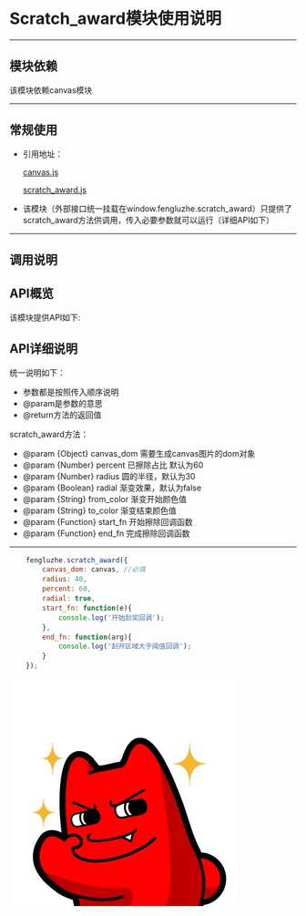 # Scratch_award模块使用说明

---

## 模块依赖

该模块依赖canvas模块

---

## 常规使用

- 引用地址：

   [canvas.js](../../base/canvas.js)

   [scratch_award.js](../../base/scratch_award.js)
- 该模块（外部接口统一挂载在window.fengluzhe.scratch_award）只提供了scratch_award方法供调用，传入必要参数就可以运行（详细API如下）

---

## 调用说明
## API概览
该模块提供API如下:
## API详细说明
统一说明如下：
- 参数都是按照传入顺序说明
- @param是参数的意思
- @return方法的返回值

scratch_award方法：

- @param {Object} canvas_dom 需要生成canvas图片的dom对象
- @param {Number} percent 已擦除占比 默认为60
- @param {Number} radius 圆的半径，默认为30
- @param {Boolean} radial 渐变效果，默认为false
- @param {String} from_color 渐变开始颜色值
- @param {String} to_color 渐变结束颜色值
- @param {Function} start_fn 开始擦除回调函数
- @param {Function} end_fn 完成擦除回调函数
---
```javascript
    fengluzhe.scratch_award({
        canvas_dom: canvas, //必填
        radius: 40,
        percent: 60,
        radial: true,
        start_fn: function(e){
            console.log('开始刮奖回调');
        },
        end_fn: function(arg){
            console.log('刮开区域大于阈值回调');
        }
    });
```


![image](../images/ok.jpg)
